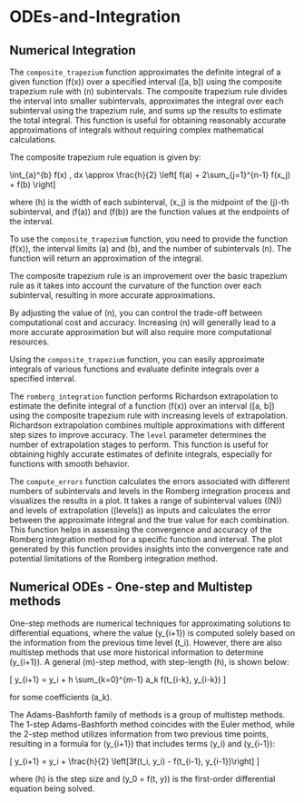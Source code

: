 # ODEs-and-Integration

## Numerical Integration

The `composite_trapezium` function approximates the definite integral of a given function \(f(x)\) over a specified interval \([a, b]\) using the composite trapezium rule with \(n\) subintervals. The composite trapezium rule divides the interval into smaller subintervals, approximates the integral over each subinterval using the trapezium rule, and sums up the results to estimate the total integral. This function is useful for obtaining reasonably accurate approximations of integrals without requiring complex mathematical calculations.

The composite trapezium rule equation is given by:

\int_{a}^{b} f(x) \, dx \approx \frac{h}{2} \left[ f(a) + 2\sum_{j=1}^{n-1} f(x_j) + f(b) \right]

where \(h\) is the width of each subinterval, \(x_j\) is the midpoint of the \(j\)-th subinterval, and \(f(a)\) and \(f(b)\) are the function values at the endpoints of the interval.

To use the `composite_trapezium` function, you need to provide the function \(f(x)\), the interval limits \(a\) and \(b\), and the number of subintervals \(n\). The function will return an approximation of the integral.

The composite trapezium rule is an improvement over the basic trapezium rule as it takes into account the curvature of the function over each subinterval, resulting in more accurate approximations.

By adjusting the value of \(n\), you can control the trade-off between computational cost and accuracy. Increasing \(n\) will generally lead to a more accurate approximation but will also require more computational resources.

Using the `composite_trapezium` function, you can easily approximate integrals of various functions and evaluate definite integrals over a specified interval.

The `romberg_integration` function performs Richardson extrapolation to estimate the definite integral of a function \(f(x)\) over an interval \([a, b]\) using the composite trapezium rule with increasing levels of extrapolation. Richardson extrapolation combines multiple approximations with different step sizes to improve accuracy. The `level` parameter determines the number of extrapolation stages to perform. This function is useful for obtaining highly accurate estimates of definite integrals, especially for functions with smooth behavior.

The `compute_errors` function calculates the errors associated with different numbers of subintervals and levels in the Romberg integration process and visualizes the results in a plot. It takes a range of subinterval values (\(N\)) and levels of extrapolation (\(levels\)) as inputs and calculates the error between the approximate integral and the true value for each combination. This function helps in assessing the convergence and accuracy of the Romberg integration method for a specific function and interval. The plot generated by this function provides insights into the convergence rate and potential limitations of the Romberg integration method.

## Numerical ODEs - One-step and Multistep methods

One-step methods are numerical techniques for approximating solutions to differential equations, where the value \(y_{i+1}\) is computed solely based on the information from the previous time level \(t_i\). However, there are also multistep methods that use more historical information to determine \(y_{i+1}\). A general \(m\)-step method, with step-length \(h\), is shown below:

\[
y_{i+1} = y_i + h \sum_{k=0}^{m-1} a_k f(t_{i-k}, y_{i-k})
\]

for some coefficients \(a_k\).

The Adams-Bashforth family of methods is a group of multistep methods. The 1-step Adams-Bashforth method coincides with the Euler method, while the 2-step method utilizes information from two previous time points, resulting in a formula for \(y_{i+1}\) that includes terms \(y_i\) and \(y_{i-1}\):

\[
y_{i+1} = y_i + \frac{h}{2} \left[3f(t_i, y_i) - f(t_{i-1}, y_{i-1})\right]
\]

where \(h\) is the step size and \(y_0 = f(t, y)\) is the first-order differential equation being solved.
